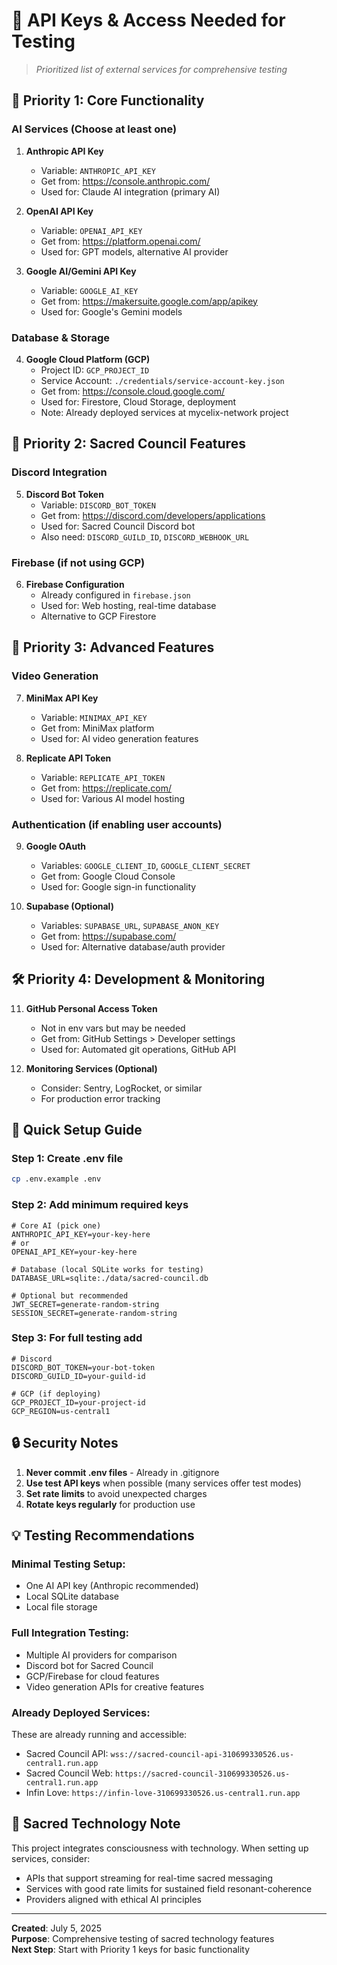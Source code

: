 # 🔑 API Keys & Access Needed for Testing

> *Prioritized list of external services for comprehensive testing*

## 🚀 Priority 1: Core Functionality

### AI Services (Choose at least one)
1. **Anthropic API Key** 
   - Variable: `ANTHROPIC_API_KEY`
   - Get from: https://console.anthropic.com/
   - Used for: Claude AI integration (primary AI)
   
2. **OpenAI API Key**
   - Variable: `OPENAI_API_KEY`
   - Get from: https://platform.openai.com/
   - Used for: GPT models, alternative AI provider

3. **Google AI/Gemini API Key**
   - Variable: `GOOGLE_AI_KEY`
   - Get from: https://makersuite.google.com/app/apikey
   - Used for: Google's Gemini models

### Database & Storage
4. **Google Cloud Platform (GCP)**
   - Project ID: `GCP_PROJECT_ID` 
   - Service Account: `./credentials/service-account-key.json`
   - Get from: https://console.cloud.google.com/
   - Used for: Firestore, Cloud Storage, deployment
   - Note: Already deployed services at mycelix-network project

## 🌟 Priority 2: Sacred Council Features

### Discord Integration
5. **Discord Bot Token**
   - Variable: `DISCORD_BOT_TOKEN`
   - Get from: https://discord.com/developers/applications
   - Used for: Sacred Council Discord bot
   - Also need: `DISCORD_GUILD_ID`, `DISCORD_WEBHOOK_URL`

### Firebase (if not using GCP)
6. **Firebase Configuration**
   - Already configured in `firebase.json`
   - Used for: Web hosting, real-time database
   - Alternative to GCP Firestore

## 🎨 Priority 3: Advanced Features

### Video Generation
7. **MiniMax API Key**
   - Variable: `MINIMAX_API_KEY`
   - Get from: MiniMax platform
   - Used for: AI video generation features

8. **Replicate API Token**
   - Variable: `REPLICATE_API_TOKEN`
   - Get from: https://replicate.com/
   - Used for: Various AI model hosting

### Authentication (if enabling user accounts)
9. **Google OAuth**
   - Variables: `GOOGLE_CLIENT_ID`, `GOOGLE_CLIENT_SECRET`
   - Get from: Google Cloud Console
   - Used for: Google sign-in functionality

10. **Supabase (Optional)**
    - Variables: `SUPABASE_URL`, `SUPABASE_ANON_KEY`
    - Get from: https://supabase.com/
    - Used for: Alternative database/auth provider

## 🛠️ Priority 4: Development & Monitoring

11. **GitHub Personal Access Token**
    - Not in env vars but may be needed
    - Get from: GitHub Settings > Developer settings
    - Used for: Automated git operations, GitHub API

12. **Monitoring Services (Optional)**
    - Consider: Sentry, LogRocket, or similar
    - For production error tracking

## 📝 Quick Setup Guide

### Step 1: Create .env file
```bash
cp .env.example .env
```

### Step 2: Add minimum required keys
```env
# Core AI (pick one)
ANTHROPIC_API_KEY=your-key-here
# or
OPENAI_API_KEY=your-key-here

# Database (local SQLite works for testing)
DATABASE_URL=sqlite:./data/sacred-council.db

# Optional but recommended
JWT_SECRET=generate-random-string
SESSION_SECRET=generate-random-string
```

### Step 3: For full testing add
```env
# Discord
DISCORD_BOT_TOKEN=your-bot-token
DISCORD_GUILD_ID=your-guild-id

# GCP (if deploying)
GCP_PROJECT_ID=your-project-id
GCP_REGION=us-central1
```

## 🔒 Security Notes

1. **Never commit .env files** - Already in .gitignore
2. **Use test API keys** when possible (many services offer test modes)
3. **Set rate limits** to avoid unexpected charges
4. **Rotate keys regularly** for production use

## 💡 Testing Recommendations

### Minimal Testing Setup:
- One AI API key (Anthropic recommended)
- Local SQLite database
- Local file storage

### Full Integration Testing:
- Multiple AI providers for comparison
- Discord bot for Sacred Council
- GCP/Firebase for cloud features
- Video generation APIs for creative features

### Already Deployed Services:
These are already running and accessible:
- Sacred Council API: `wss://sacred-council-api-310699330526.us-central1.run.app`
- Sacred Council Web: `https://sacred-council-310699330526.us-central1.run.app`
- Infin Love: `https://infin-love-310699330526.us-central1.run.app`

## 🌈 Sacred Technology Note

This project integrates consciousness with technology. When setting up services, consider:
- APIs that support streaming for real-time sacred messaging
- Services with good rate limits for sustained field resonant-coherence
- Providers aligned with ethical AI principles

---

**Created**: July 5, 2025  
**Purpose**: Comprehensive testing of sacred technology features  
**Next Step**: Start with Priority 1 keys for basic functionality